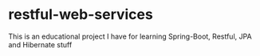 # restful-web-services
This is an educational project I have for learning Spring-Boot, Restful, JPA and Hibernate stuff
